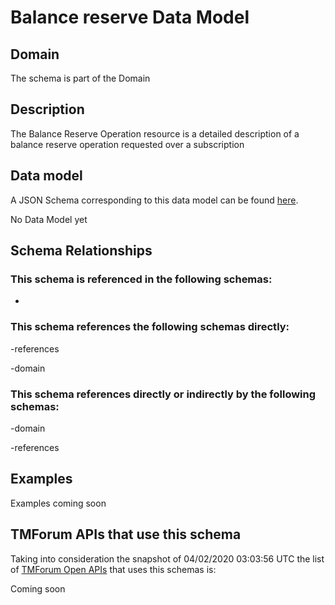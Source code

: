 # Balance reserve Data Model

## Domain

The  schema is part of the  Domain

## Description

The Balance Reserve Operation resource is a detailed description of a balance reserve operation requested over a subscription

## Data model

A JSON Schema corresponding to this data model can be found
[here](https://github.com/tmforum-rand/schemas/blob/candidates/Customer/BalanceReserve.schema.json).

No Data Model yet

## Schema Relationships

### This schema is referenced in the following schemas:

-

### This schema references the following schemas directly:

-references

-domain

### This schema references directly or indirectly by the following schemas:

-domain

-references



## Examples

Examples coming soon

## TMForum APIs that use this schema

Taking into consideration the snapshot of 04/02/2020 03:03:56 UTC the list of [TMForum Open APIs](https://www.tmforum.org/open-apis/) that uses this schemas is:

Coming soon